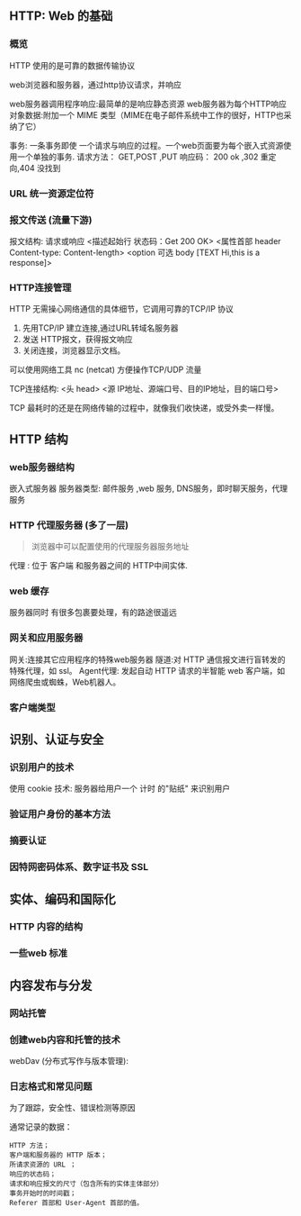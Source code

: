 ## HTTP: Web 的基础

### 概览

HTTP 使用的是可靠的数据传输协议

web浏览器和服务器，通过http协议请求，并响应

web服务器调用程序响应:最简单的是响应静态资源
web服务器为每个HTTP响应对象数据:附加一个 MIME 类型（MIME在电子邮件系统中工作的很好，HTTP也采纳了它）

事务: 一条事务即使 一个请求与响应的过程。一个web页面要为每个嵌入式资源使用一个单独的事务.
请求方法： GET,POST ,PUT
响应码： 200 ok ,302 重定向,404 没找到

### URL 统一资源定位符

### 报文传送 (流量下游)

报文结构:
请求或响应 <描述起始行 状态码：Get 200 OK>  <属性首部 header Content-type: Content-length> <option 可选 body [TEXT Hi,this is a response]>


### HTTP连接管理

HTTP 无需操心网络通信的具体细节，它调用可靠的TCP/IP 协议

1. 先用TCP/IP 建立连接,通过URL转域名服务器
2. 发送 HTTP报文，获得报文响应
3. 关闭连接，浏览器显示文档。

可以使用网络工具 nc (netcat) 方便操作TCP/UDP 流量


TCP连接结构: <头 head>
<源 IP地址、源端口号、目的IP地址，目的端口号>

TCP 最耗时的还是在网络传输的过程中，就像我们收快递，或受外卖一样慢。

## HTTP 结构

### web服务器结构

嵌入式服务器
服务器类型: 邮件服务 ,web 服务, DNS服务，即时聊天服务，代理服务

### HTTP 代理服务器 (多了一层)

> 浏览器中可以配置使用的代理服务器服务地址

代理 : 位于 客户端 和服务器之间的 HTTP中间实体.


### web 缓存

服务器同时 有很多包裹要处理，有的路途很遥远

### 网关和应用服务器

网关:连接其它应用程序的特殊web服务器
隧道:对 HTTP 通信报文进行盲转发的特殊代理，如 ssl。
Agent代理: 发起自动 HTTP 请求的半智能 web 客户端，如网络爬虫或蜘蛛，Web机器人。



### 客户端类型

## 识别、认证与安全

### 识别用户的技术

使用 cookie 技术: 服务器给用户一个 计时 的"贴纸" 来识别用户


### 验证用户身份的基本方法

### 摘要认证

### 因特网密码体系、数字证书及 SSL
## 实体、编码和国际化
### HTTP 内容的结构
### 一些web 标准
## 内容发布与分发

### 网站托管
### 创建web内容和托管的技术
webDav (分布式写作与版本管理):
### 日志格式和常见问题

为了跟踪，安全性、错误检测等原因

通常记录的数据：
```
HTTP 方法；
客户端和服务器的 HTTP 版本；
所请求资源的 URL ；
响应的状态码；
请求和响应报文的尺寸（包含所有的实体主体部分）
事务开始时的时间戳；
Referer 首部和 User-Agent 首部的值。
```




